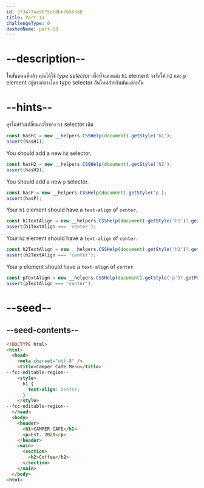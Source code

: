 ```yaml
---
id: 5f3477ae9675db8bb7655b30
title: Part 13
challengeType: 0
dashedName: part-13
---
```


# --description--

ในขั้นตอนที่แล้ว คุณได้ใช้ <dfn>type selector</dfn> เพื่อที่จะตกแต่ง `h1` element
จงจัดให้ `h2` และ `p` element อยู่ตรงกลางโดย type selector อันใหม่สำหรับมันแต่ละอัน

# --hints--

คุรไม่สร้างเปลี่ยนอะไรของ `h1` selector เดิม

```js
const hasH1 = new __helpers.CSSHelp(document).getStyle('h1');
assert(hasH1);
```

You should add a new `h2` selector.

```js
const hasH2 = new __helpers.CSSHelp(document).getStyle('h2');
assert(hasH2);
```

You should add a new `p` selector.

```js
const hasP = new __helpers.CSSHelp(document).getStyle('p');
assert(hasP);
```

Your `h1` element should have a `text-align` of `center`.

```js
const h1TextAlign = new __helpers.CSSHelp(document).getStyle('h1')?.getPropertyValue('text-align');
assert(h1TextAlign === 'center');
```

Your `h2` element should have a `text-align` of `center`.

```js
const h2TextAlign = new __helpers.CSSHelp(document).getStyle('h2')?.getPropertyValue('text-align');
assert(h2TextAlign === 'center');
```

Your `p` element should have a `text-align` of `center`.

```js
const pTextAlign = new __helpers.CSSHelp(document).getStyle('p')?.getPropertyValue('text-align');
assert(pTextAlign === 'center');
```

# --seed--

## --seed-contents--

```html
<!DOCTYPE html>
<html>
  <head>
    <meta charset="utf-8" />
    <title>Camper Cafe Menu</title>
--fcc-editable-region--
    <style>
      h1 {
        text-align: center;
      }
    </style>
--fcc-editable-region--
  </head>
  <body>
    <header>
      <h1>CAMPER CAFE</h1>
      <p>Est. 2020</p>
    </header>
    <main>
      <section>
        <h2>Coffee</h2>
      </section>
    </main>
  </body>
<html>
```

